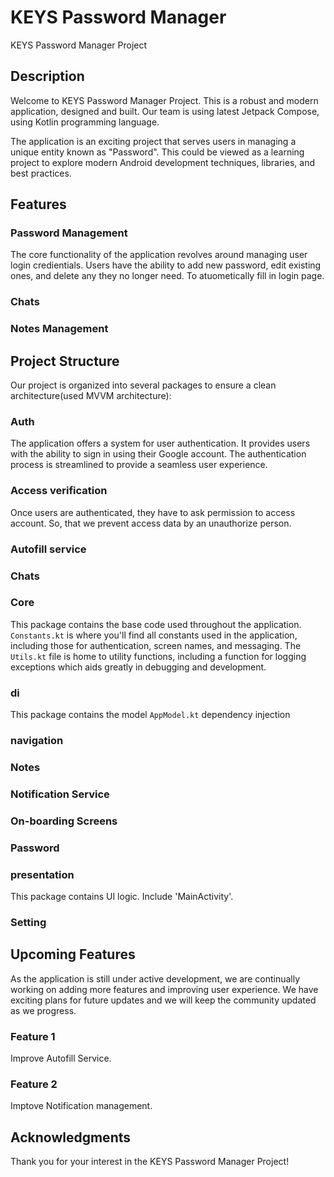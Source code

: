 # KEYS Password Manager
KEYS Password Manager Project

## Description

Welcome to KEYS Password Manager Project. This is a robust and modern application, designed and built. Our team is using latest Jetpack Compose, using Kotlin programming language.

The application is an exciting project that serves users in managing a unique entity known as "Password". This could be viewed as a learning project to explore modern Android development techniques, libraries, and best practices.


## Features

### Password Management

The core functionality of the application revolves around managing user login credientials. Users have the ability to add new password, edit existing ones, and delete any they no longer need. To atuometically fill in login page.

### Chats

### Notes Management

## Project Structure

Our project is organized into several packages to ensure a clean architecture(used MVVM architecture):

### Auth

The application offers a system for user authentication. It provides users with the ability to sign in using their Google account. The authentication process is streamlined to provide a seamless user experience.

### Access verification

Once users are authenticated, they have to ask permission to access account. So, that we prevent access data by an unauthorize person.

### Autofill service

### Chats

### Core

This package contains the base code used throughout the application. `Constants.kt` is where you'll find all constants used in the application, including those for authentication, screen names, and messaging. The `Utils.kt` file is home to utility functions, including a function for logging exceptions which aids greatly in debugging and development.

### di

This package contains the model `AppModel.kt` dependency injection

### navigation

### Notes

### Notification Service

### On-boarding Screens

### Password

### presentation

This package contains UI logic. Include 'MainActivity'.

### Setting

## Upcoming Features

As the application is still under active development, we are continually working on adding more features and improving user experience. We have exciting plans for future updates and we will keep the community updated as we progress.

### Feature 1

Improve Autofill Service.

### Feature 2

Imptove Notification management.


## Acknowledgments

Thank you for your interest in the KEYS Password Manager Project!
